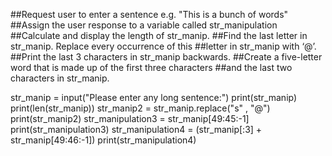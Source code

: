 ##Request user to enter a sentence e.g. "This is a bunch of words"
##Assign the user response to a variable called str_manipulation
##Calculate and display the length of str_manip.
##Find the last letter in str_manip. Replace every occurrence of this
##letter in str_manip with ‘@’.
##Print the last 3 characters in str_manip backwards.
##Create a five-letter word that is made up of the first three characters
##and the last two characters in str_manip.

str_manip = input("Please enter any long sentence:")
print(str_manip)
print(len(str_manip))
str_manip2 = str_manip.replace("s" , "@")
print(str_manip2)
str_manipulation3 = str_manip[49:45:-1]
print(str_manipulation3)
str_manipulation4 = (str_manip[:3] + str_manip[49:46:-1])
print(str_manipulation4)





